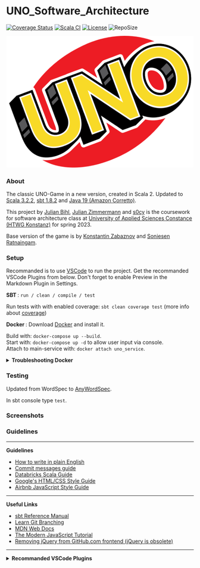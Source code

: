 # UNO_Software_Architecture

[![Coverage Status](https://coveralls.io/repos/github/JeSuisUneLicorne/UNO_Software_Architecture/badge.svg?branch=main)](https://coveralls.io/github/JeSuisUneLicorne/UNO_Software_Architecture?branch=main) [![Scala CI](https://github.com/JeSuisUneLicorne/UNO_Software_Architecture/actions/workflows/scala.yml/badge.svg?branch=main)](https://github.com/JeSuisUneLicorne/UNO_Software_Architecture/actions/workflows/scala.yml) [![License](https://img.shields.io/github/license/JeSuisUneLicorne/UNO_Software_Architecture?color=green)](https://cdn130.picsart.com/272563229032201.jpg?r1024x1024) 
![RepoSize](https://img.shields.io/github/repo-size/JeSuisUneLicorne/UNO_Software_Architecture)

![UNO LOGO](assets/img/UNO-Logo.png)

### About

The classic UNO-Game in a new version, created in Scala 2. Updated to <a href="https://www.scala-lang.org/download/" target="_blank">Scala 3.2.2</a>, <a href="https://www.scala-sbt.org/" target="_blank">sbt 1.8.2</a> and <a href="https://docs.aws.amazon.com/corretto/latest/corretto-19-ug/downloads-list.html" target="_blank">Java 19 (Amazon Corretto)</a>.

This project by <a href="https://github.com/ju391bihhtwgkn" target="_blank">Julian Bihl</a>, <a href="https://github.com/JeSuisUneLicorne" target="_blank">Julian Zimmermann</a> and <a href="https://github.com/s0cy" target="_blank">s0cy</a> is the coursework for software architecture class at [University of Applied Sciences Constance (HTWG Konstanz)](https://www.htwg-konstanz.de/) for spring 2023. <br />



Base version of the game is by [Konstantin Zabaznov](https://github.com/konstantinz001) and [Soniesen Ratnaingam](https://github.com/SoniRat). <br />


### Setup

Recommanded is to use <a href="https://code.visualstudio.com/" target="_blank">VSCode</a> to run the project. Get the recommanded VSCode Plugins from below. Don't forget to enable Preview in the Markdown Plugin in Settings.

<b>SBT </b>: ```run / clean / compile / test```

Run tests with with enabled coverage: ```sbt clean coverage test``` (more info about <a href="https://www.youtube.com/watch?v=oz_HcHvbp7Y" target="_blank">coverage</a>)

<b>Docker </b>: Download <a href="https://docs.docker.com/desktop/install/windows-install/" target="_blank">Docker</a> and install it.

Build with: ```docker-compose up --build```. <br />
Start with: ```docker-compose up -d``` to allow user input via console. <br />
Attach to main-service with: ```docker attach uno_service```.

<details>
    <summary> <b> Troubleshooting Docker </b> </summary>
    <ul>
        <li> In case of wsl error, try: ```wsl --install Ubuntu --web-download``` or check this <a href="https://learn.microsoft.com/de-de/windows/wsl/troubleshooting" target="_blank">site</a>.
        <li> In case of freezes while downloading libs or while compiling: Docker Desktop -> Settings -> Resources -> RAM 4GB or higher + Swap 2GB or higher
        <li> In case of freezes while  ```docker-compose up --build``` delete all images and containers (Docker Desktop GUI or manuel)
        <li> In case of freezes while starting a container (no deletion possible): Restart computer! or find process-id and kill it!
    </ul>
</details>


### Testing

Updated from WordSpec to <a href="https://www.scalatest.org/scaladoc/3.2.0/org/scalatest/wordspec/AnyWordSpec.html" target="_blank">AnyWordSpec</a>.

In sbt console type ```test```.

### Screenshots


<!--TODO: add a couple of screenshots-->



### Guidelines

---

 <!-- <details> -->
  <summary> <b>Guidelines</b> </summary>
    <ul>
        <li><a href="https://www.plainenglish.co.uk/how-to-write-in-plain-english.html" target="_blank">How to write in plain English</a>  
        <li><a href="https://github.com/RomuloOliveira/commit-messages-guide" target="_blank">Commit messages guide</a>  
        <li><a href="https://github.com/databricks/scala-style-guide" target="_blank">Databricks Scala Guide</a>  
        <li><a href="https://google.github.io/styleguide/htmlcssguide.html" target="_blank">Google's HTML/CSS Style Guide</a>  
        <li><a href="https://github.com/airbnb/javascript" target="_blank">Airbnb JavaScript Style Guide</a>  
    </ul>
<!-- </details> -->

---
 <!-- <details> -->
  <summary> <b>Useful Links</b> </summary>
    <ul>
        <li> <a href="https://www.scala-sbt.org/1.x/docs/index.html" target="_blank">sbt Reference Manual</a>  
        <li> <a href="https://learngitbranching.js.org/" target="_blank">Learn Git Branching</a>  
        <li> <a href="https://developer.mozilla.org/en-US/" target="_blank">MDN Web Docs</a>  
        <li> <a href="https://javascript.info/" target="_blank">The Modern JavaScript Tutorial</a>  
        <li> <a href="https://github.blog/2018-09-06-removing-jquery-from-github-frontend/" target="_blank">Removing jQuery from GitHub.com frontend (jQuery is obsolete)</a>  
    </ul>
<!-- </details> -->

---
<details> 
  <summary> <b>Recommanded VSCode Plugins</b> </summary>
    <ul>
        <li>Sbt  
        <li>Scala Syntax (official)
        <li>Docker
        <li>Scala (Metals)
        <li> Markdown All in One
    </ul>
</details>
